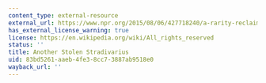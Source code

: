 ```yaml
---
content_type: external-resource
external_url: https://www.npr.org/2015/08/06/427718240/a-rarity-reclaimed-stolen-stradivarius-recovered-after-35-years
has_external_license_warning: true
license: https://en.wikipedia.org/wiki/All_rights_reserved
status: ''
title: Another Stolen Stradivarius
uid: 83bd5261-aaeb-4fe3-8cc7-3887ab9518e0
wayback_url: ''
---
```

